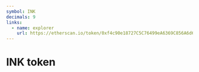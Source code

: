 ```yaml
---
symbol: INK
decimals: 9
links:
  - name: explorer
    url: https://etherscan.io/token/0xf4c90e18727C5C76499eA6369C856A6d61D3E92E
---
```


# INK token

